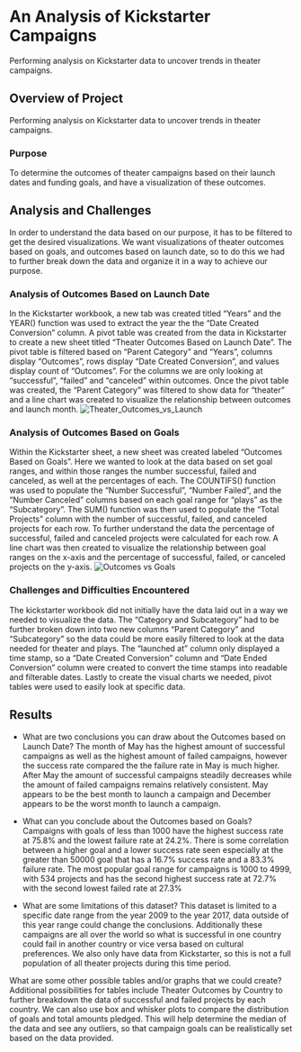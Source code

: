 # An Analysis of Kickstarter Campaigns
Performing analysis on Kickstarter data to uncover trends in theater campaigns.

## Overview of Project
Performing analysis on Kickstarter data to uncover trends in theater campaigns.

### Purpose
To determine the outcomes of theater campaigns based on their launch dates and funding goals, and have a visualization of these outcomes.

## Analysis and Challenges
In order to understand the data based on our purpose, it has to be filtered to get the desired visualizations. We want visualizations of theater outcomes based on goals, and outcomes based on launch date, so to do this we had to further break down the data and organize it in a way to achieve our purpose.

### Analysis of Outcomes Based on Launch Date
In the Kickstarter workbook, a new tab was created titled “Years” and the YEAR() function was used to extract the year the the “Date Created Conversion” column. A pivot table was created from the data in Kickstarter to create a new sheet titled “Theater Outcomes Based on Launch Date”. The pivot table is filtered based on “Parent Category” and “Years”, columns display “Outcomes”, rows display “Date Created Conversion”, and values display count of “Outcomes”. For the columns we are only looking at “successful”, “failed” and “canceled” within outcomes. Once the pivot table was created, the “Parent Category” was filtered to show data for “theater” and a line chart was created to visualize the relationship between outcomes and launch month.
![Theater_Outcomes_vs_Launch](https://user-images.githubusercontent.com/89098766/132780970-3c9b5352-b03f-4d0b-b1f9-810072e6cbe7.png)

### Analysis of Outcomes Based on Goals
Within the Kickstarter sheet, a new sheet was created labeled “Outcomes Based on Goals”. Here we wanted to look at the data based on set goal ranges, and within those ranges the number successful, failed and canceled, as well at the percentages of each. The COUNTIFS() function was used to populate the “Number Successful”, “Number Failed”, and the “Number Canceled” columns based on each goal range for “plays” as the “Subcategory”. The SUM() function was then used to populate the “Total Projects” column with the number of successful, failed, and canceled projects for each row. To further understand the data the percentage of successful, failed and canceled projects were calculated for each row. A line chart was then created to visualize the relationship between goal ranges on the x-axis and the percentage of successful, failed, or canceled projects on the y-axis.
![Outcomes vs Goals](https://user-images.githubusercontent.com/89098766/132781003-f28ab66d-ad65-4c9a-a8d5-3a7a2a6d7b97.png)

### Challenges and Difficulties Encountered
The kickstarter workbook did not initially have the data laid out in a way we needed to visualize the data. The “Category and Subcategory” had to be further broken down into two new columns “Parent Category” and “Subcategory” so the data could be more easily filtered to look at the data needed for theater and plays. The “launched at” column only displayed a time stamp, so a “Date Created Conversion” column and “Date Ended Conversion” column were created to convert the time stamps into readable and filterable dates. Lastly to create the visual charts we needed, pivot tables were used to easily look at specific data.

## Results

- What are two conclusions you can draw about the Outcomes based on Launch Date?
The month of May has the highest amount of successful campaigns as well as the highest amount of failed campaigns, however the success rate compared the the failure rate in May is much higher. After May the amount of successful campaigns steadily decreases while the amount of failed campaigns remains relatively consistent. May appears to be the best month to launch a campaign and December appears to be the worst month to launch a campaign.

- What can you conclude about the Outcomes based on Goals?
	Campaigns with goals of less than 1000 have the highest success rate at 75.8% and the lowest failure rate at 24.2%. There is some correlation between a higher goal and a lower success rate seen especially at the greater than 50000 goal that has a 16.7% success rate and a 83.3% failure rate. The most popular goal range for campaigns is 1000 to 4999, with 534 projects and has the second highest success rate at 72.7% with the second lowest failed rate at 27.3%

- What are some limitations of this dataset?
	This dataset is limited to a specific date range from the year 2009 to the year 2017, data outside of this year range could change the conclusions. Additionally these campaigns are all over the world so what is successful in one country could fail in another country or vice versa based on cultural preferences. We also only have data from Kickstarter, so this is not a full population of all theater projects during this time period.
	
What are some other possible tables and/or graphs that we could create?
Additional possibilities for tables include Theater Outcomes by Country to further breakdown the data of successful and failed projects by each country. We can also use box and whisker plots to compare the distribution of goals and total amounts pledged. This will help determine the median of the data and see any outliers, so that campaign goals can be realistically set based on the data provided.
